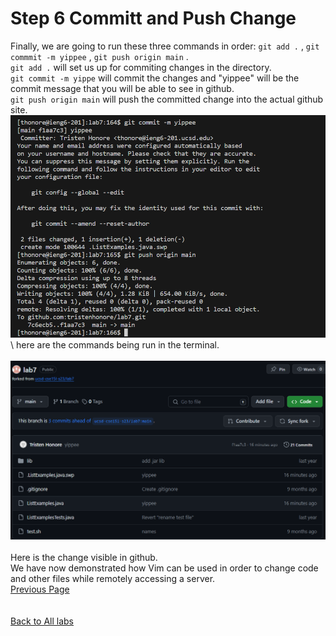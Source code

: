 # Step 6 Committ and Push Change
Finally, we are going to run these three commands in order: `git add .` , `git commmit -m yippee` , `git push origin main` .  
`git add .` will set us up for commiting changes in the directory.  
`git commit -m yippe` will commit the changes and "yippee" will be the commit message that you will be able to see in github.  
`git push origin main` will push the committed change into the actual github site.
\
![](lab4_6thpg.png)  
\ 
here are the commands being run in the terminal.  
\
![](lab4_6thpg2.png)  
\
Here is the change visible in github.  
We have now demonstrated how Vim can be used in order to change code and other files while remotely accessing a server. 
\
[Previous Page](lab4_6thPG.md)  
\
\
[Back to All labs](index.md)
